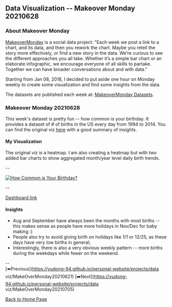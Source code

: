 <head>
  <!-- Global site tag (gtag.js) - Google Analytics -->
<script async src="https://www.googletagmanager.com/gtag/js?id=UA-112502179-1"></script>
<script>
  window.dataLayer = window.dataLayer || [];
  function gtag(){dataLayer.push(arguments);}
  gtag('js', new Date());

  gtag('config', 'UA-112502179-1');
</script>
</head>


## Data Visualization -- Makeover Monday 20210628

### About Makeover Monday

[MakeoverMonday](http://www.makeovermonday.co.uk/) is a social data project:
"Each week we post a link to a chart, and its data, and then you rework the chart.
Maybe you retell the story more effectively, or find a new story in the data.
We’re curious to see the different approaches you all take. Whether it’s a simple bar chart or an elaborate infographic, we encourage everyone of all skills to partake.
Together we can have broader conversations about and with data."

Starting from Jan 08, 2018, I decided to put aside one hour on Monday weekly to create some visualization and find some insights from the data.

The datasets are published each week at: [MakeoverMonday Datasets](http://www.makeovermonday.co.uk/data/).

### Makeover Monday 20210628

This week's dataset is pretty fun -- how common is your birthday. It provides a dataset of # of births in the US every day from 1994 to 2014. You can find the original viz [here](http://thedailyviz.com/2016/09/17/how-common-is-your-birthday-dailyviz/) with a good summary of insights.  

#### My Visualization

The original viz is a heatmap. I am also creating a heatmap but with two added bar charts to show aggregated month/year level daily birth trends.  

--  
<div class='tableauPlaceholder' id='viz1624940986640' style='position: relative'>
  <noscript><a href='#'>
    <img alt='How Common is Your Birthday? ' src='https:&#47;&#47;public.tableau.com&#47;static&#47;images&#47;Ma&#47;MakeOverMonday20210628HowCommonIsYourBirthday&#47;HowCommonisYourBirthday&#47;1_rss.png' style='border: none' />
    </a></noscript>
  <object class='tableauViz'  style='display:none;'>
    <param name='host_url' value='https%3A%2F%2Fpublic.tableau.com%2F' />
    <param name='embed_code_version' value='3' />
    <param name='site_root' value='' />
    <param name='name' value='MakeOverMonday20210628HowCommonIsYourBirthday&#47;HowCommonisYourBirthday' />
    <param name='tabs' value='no' />
    <param name='toolbar' value='yes' />
    <param name='static_image' value='https:&#47;&#47;public.tableau.com&#47;static&#47;images&#47;Ma&#47;MakeOverMonday20210628HowCommonIsYourBirthday&#47;HowCommonisYourBirthday&#47;1.png' />
    <param name='animate_transition' value='yes' />
    <param name='display_static_image' value='yes' />
    <param name='display_spinner' value='yes' />
    <param name='display_overlay' value='yes' />
    <param name='display_count' value='yes' />
    <param name='language' value='en-US' />
  </object></div>           
  <script type='text/javascript'>            
  var divElement = document.getElementById('viz1624940986640');    
  var vizElement = divElement.getElementsByTagName('object')[0];            
  if ( divElement.offsetWidth > 800 ) { vizElement.style.width='800px';vizElement.style.height='827px';} else if ( divElement.offsetWidth > 500 ) { vizElement.style.width='800px';vizElement.style.height='827px';} else { vizElement.style.width='100%';vizElement.style.height='827px';}        
  var scriptElement = document.createElement('script');             
  scriptElement.src = 'https://public.tableau.com/javascripts/api/viz_v1.js';   
  vizElement.parentNode.insertBefore(scriptElement, vizElement);              
</script>
  
--  

[Dashboard link](https://public.tableau.com/views/MakeOverMonday20210628HowCommonIsYourBirthday/HowCommonisYourBirthday?:language=en-US&:display_count=n&:origin=viz_share_link)

#### Insights
* Aug and September have always been the months with most births -- this makes sense as people have more holidays in Nov/Dec for baby making :)  
* People also try to avoid giving birth on holidays like 1/1 or 12/25, as these days have very low births in general;  
* Interestingly, there is also a very obvious weekly pattern -- more births during the weekdays while fewer on the weekend.  

--  
[⬅️Previous](https://yudong-94.github.io/personal-website/projects/data viz/MakeOverMonday20210621)  [➡️Next](https://yudong-94.github.io/personal-website/projects/data viz/MakeOverMonday20210705)  

[Back to Home Page](https://yudong-94.github.io/personal-website/)
